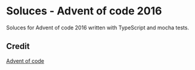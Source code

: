 <h1>Soluces - Advent of code 2016</h1>
Soluces for Advent of code 2016 written with TypeScript and mocha tests.

<h2>Credit</h2>
<a href="http://adventofcode.com/">Advent of code</a>